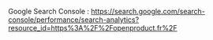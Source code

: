 
Google Search Console : https://search.google.com/search-console/performance/search-analytics?resource_id=https%3A%2F%2Fopenproduct.fr%2F

